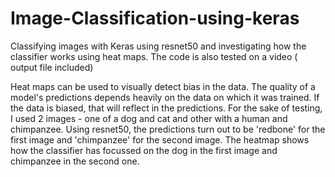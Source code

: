 # Image-Classification-using-keras
Classifying images with Keras using resnet50 and investigating how the classifier works using heat maps. The code is also tested on a video ( output file included)

Heat maps can be used to visually detect bias in the data. 
The quality of a model's predictions depends heavily on the data on which it was trained. If the data is biased, that will reflect in the predictions.
For the sake of testing, I used 2 images - one of a dog and cat and other with a human and chimpanzee. 
Using resnet50, the predictions turn out to be 'redbone' for the first image and 'chimpanzee' for the second image. 
The heatmap shows how the classifier has focussed on the dog in the first image and chimpanzee in the second one. 

